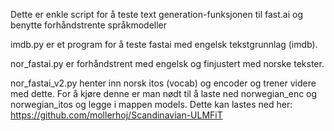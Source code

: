 Dette er enkle script for å teste text generation-funksjonen til fast.ai og benytte forhåndstrente språkmodeller

imdb.py er et program for å teste fastai med engelsk tekstgrunnlag (imdb).

nor_fastai.py er forhåndstrent med engelsk og finjustert med norske tekster.

nor_fastai_v2.py henter inn norsk itos (vocab) og encoder og trener videre med dette. For å kjøre denne er man nødt til å laste ned norwegian_enc og norwegian_itos og legge i mappen models. Dette kan lastes ned her:
https://github.com/mollerhoj/Scandinavian-ULMFiT

